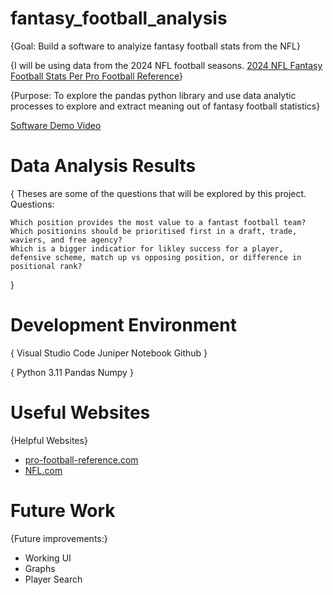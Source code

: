 # fantasy_football_analysis

{Goal: Build a software to analyize fantasy football stats from the NFL}

{I will be using data from the 2024 NFL football seasons.  [2024 NFL Fantasy Football Stats Per Pro Football Reference](https://www.pro-football-reference.com/years/2024/fantasy.htm)}

{Purpose: To explore the pandas python library and use data analytic processes to explore and extract meaning out of fantasy football statistics}


[Software Demo Video](https://youtu.be/ovvEW09afVU)

# Data Analysis Results

{
    Theses are some of the questions that will be explored by this project.
    Questions:

    Which position provides the most value to a fantast football team? 
    Which positionins should be prioritised first in a draft, trade, waviers, and free agency?
    Which is a bigger indicatior for likley success for a player, defensive scheme, match up vs opposing position, or difference in positional rank? 
}

# Development Environment

{
    Visual Studio Code 
    Juniper Notebook
    Github
}

{
    Python 3.11 
    Pandas
    Numpy 
}

# Useful Websites

{Helpful Websites}
* [pro-football-reference.com](https://www.pro-football-reference.com/years/2024/fantasy.htm)
* [NFL.com](http://nfl.com)

# Future Work

{Future improvements:}
* Working UI
* Graphs
* Player Search